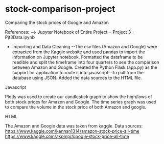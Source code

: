 # stock-comparison-project
Comparing the stock prices of Google and Amazon 

References:
--> Jupyter Notebook of Entire Project = Project 3 - Pjt3Data.ipynb

- Importing and Data Cleaning
--The csv files (Amazon and Google) were extracted from the Kaggle website and used pandas to import the information on Jupyter notebook. Formatted the dataframe to be readible and split the timeframe into four quarters to see the comparison between Amazon and Google. Created the Python Flask (app.py) as the support for application to route it into javascript--To pull from the database using JSON. Added the data sources to the HTML file.

Javascript

Plotly was used to create our candlestick graph to show the high/lows of both stock prices for Amazon and Google. The time series graph was used to compare the volume in the stock price of both Amazon and google.
    
HTML 
    
    
    
    




The Amazon and Google data was taken from kaggle.
Data sources: 
https://www.kaggle.com/kannan1314/amazon-stock-price-all-time
https://www.kaggle.com/akpmpr/google-stock-price-all-time
